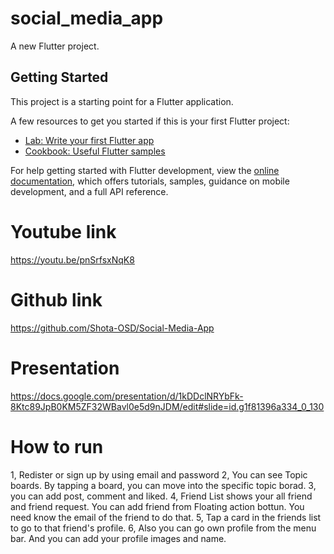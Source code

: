 # social_media_app

A new Flutter project.

## Getting Started

This project is a starting point for a Flutter application.

A few resources to get you started if this is your first Flutter project:

- [Lab: Write your first Flutter app](https://docs.flutter.dev/get-started/codelab)
- [Cookbook: Useful Flutter samples](https://docs.flutter.dev/cookbook)

For help getting started with Flutter development, view the
[online documentation](https://docs.flutter.dev/), which offers tutorials,
samples, guidance on mobile development, and a full API reference.

# Youtube link
https://youtu.be/pnSrfsxNqK8

# Github link
https://github.com/Shota-OSD/Social-Media-App

# Presentation
https://docs.google.com/presentation/d/1kDDclNRYbFk-8Ktc89JpB0KM5ZF32WBavl0e5d9nJDM/edit#slide=id.g1f81396a334_0_130

# How to run
1, Redister or sign up by using email and password
2, You can see Topic boards. By tapping a board, you can move into the specific topic borad.
3, you can add post, comment and liked.
4, Friend List shows your all friend and friend request. You can add friend from Floating action bottun. You need know the email of the friend to do that.
5, Tap a card in the friends list to go to that friend's profile.
6, Also you can go own profile from the menu bar. And you can add your profile images and name. 
